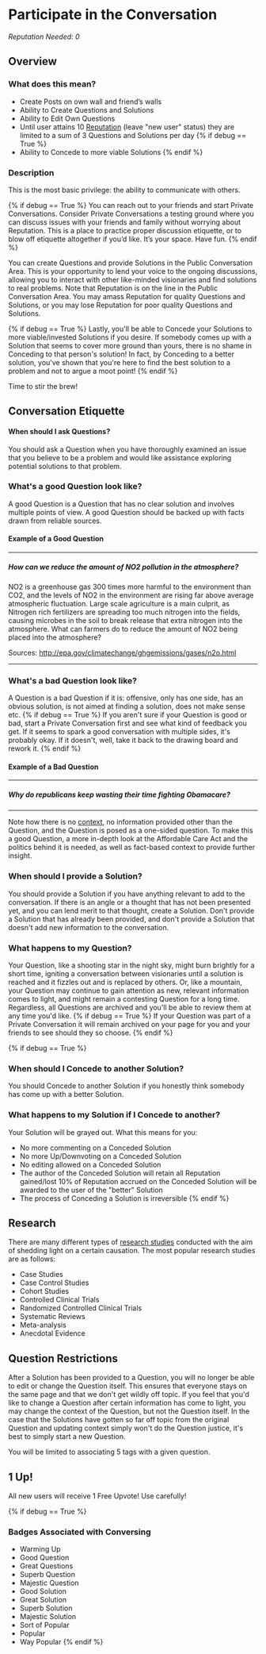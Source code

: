 # Participate in the Conversation #
*Reputation Needed: 0*

## Overview ##
### What does this mean? ###

- Create Posts on own wall and friend’s walls
- Ability to Create Questions and Solutions
- Ability to Edit Own Questions
- Until user attains 10 [Reputation][2] (leave "new user" status) they are 
  limited to a sum of 3 Questions and Solutions per day
{% if debug == True %}
- Ability to Concede to more viable Solutions
{% endif %}


### Description ###
This is the most basic privilege: the ability to communicate with others.

{% if debug == True %}
You can reach out to your friends and start Private Conversations. Consider 
Private Conversations a testing ground where you can discuss issues with your 
friends and family without worrying about Reputation. This is a place to 
practice proper discussion etiquette, or to blow off etiquette altogether if 
you’d like. It’s your space. Have fun.
{% endif %}

You can create Questions and provide Solutions in the Public Conversation 
Area. This is your opportunity to lend your voice to the ongoing discussions, 
allowing you to interact with other like-minded visionaries and find solutions 
to real problems. Note that Reputation is on the line in the Public 
Conversation Area. You may amass Reputation for quality Questions and 
Solutions, or you may lose Reputation for poor quality Questions and Solutions. 

{% if debug == True %}
Lastly, you'll be able to Concede your Solutions to more viable/invested 
Solutions if you desire. If somebody comes up with a Solution that seems to 
cover more ground than yours, there is no shame in Conceding to that person's 
solution! In fact, by Conceding to a better solution, you've shown that you're 
here to find the best solution to a problem and not to argue a moot point! 
{% endif %}

Time to stir the brew!  
 

## Conversation Etiquette ##
#### When should I ask Questions? ####
You should ask a Question when you have thoroughly examined an issue that 
you believe to be a problem and would like assistance exploring potential 
solutions to that problem. 

### What's a good Question look like? ###
A good Question is a Question that has no clear solution and involves multiple 
points of view. A good Question should be backed up with facts drawn from 
reliable sources. 

#### Example of a Good Question ####
** **
##### How can we reduce the amount of NO2 pollution in the atmosphere? ####
NO2 is a greenhouse gas 300 times more harmful to the environment than CO2, 
and the levels of NO2 in the environment are rising far above average 
atmospheric fluctuation. Large scale agriculture is a main culprit, as 
Nitrogen rich fertilizers are spreading too much nitrogen into the fields, 
causing microbes in the soil to break release that extra nitrogen into the 
atmosphere. What can farmers do to reduce the amount of NO2 being placed into 
the atmosphere? 

Sources: http://epa.gov/climatechange/ghgemissions/gases/n2o.html
** **
### What's a bad Question look like? ###
A Question is a bad Question if it is: offensive, only has one side, 
has an obvious solution, is not aimed at finding a solution, does not make 
sense etc. 
{% if debug == True %}
If you aren't sure if your Question is good or bad, start a 
Private Conversation first and see what kind of feedback you get. If it 
seems to spark a good conversation with multiple sides, it's probably okay. 
If it doesn't, well, take it back to the drawing board and rework it. 
{% endif %}

#### Example of a Bad Question #####
** **
##### Why do republicans keep wasting their time fighting Obamacare? #####
** **

Note how there is no [context][3], no information provided other than the Question, 
and the Question is posed as a one-sided question. To make this a good Question,
a more in-depth look at the Affordable Care Act and the politics behind it is 
needed, as well as fact-based context to provide further insight. 

### When should I provide a Solution? ##
You should provide a Solution if you have anything relevant to add to the 
conversation. If there is an angle or a thought that has not been presented 
yet, and you can lend merit to that thought, create a Solution. Don't 
provide a Solution that has already been provided, and don't provide a 
Solution that doesn't add new information to the conversation. 

### What happens to my Question? ###
Your Question, like a shooting star in the night sky, might burn brightly for 
a short time, igniting a conversation between visionaries until a solution is 
reached and it fizzles out and is replaced by others. Or, like a mountain, 
your Question may continue to gain attention as new, relevant 
information comes to light, and might remain a contesting Question for a 
long time. Regardless, all Questions are archived and you'll be able to review 
them at any time you'd like. 
{% if debug == True %}
If your Question was part of a 
Private Conversation it will remain archived on your page for you 
and your friends to see should they so choose. 
{% endif %}

{% if debug == True %}
### When should I Concede to another Solution? ###
You should Concede to another Solution if you honestly think somebody has 
come up with a better Solution. 

### What happens to my Solution if I Concede to another? ###
Your Solution will be grayed out. What this means for you:

- No more commenting on a Conceded Solution
- No more Up/Downvoting on a Conceded Solution
- No editing allowed on a Conceded Solution
- The author of the Conceded Solution will retain all Reputation gained/lost
  10% of Reputation accrued on the Conceded Solution will be awarded 
  to the user of the "better" Solution 
- The process of Conceding a Solution is irreversible
{% endif %}

## Research ##
There are many different types of [research studies][1] conducted with the aim of 
shedding light on a certain causation. The most popular research studies are 
as follows:

- Case Studies
- Case Control Studies
- Cohort Studies
- Controlled Clinical Trials
- Randomized Controlled Clinical Trials
- Systematic Reviews
- Meta-analysis 
- Anecdotal Evidence

## Question Restrictions ##
After a Solution has been provided to a Question, you will no longer be able 
to edit or change the Question itself. This ensures that everyone stays on the 
same page and that we don't get wildly off topic. If you feel that you'd like 
to change a Question after certain information has come to light, you may 
change the context of the Question, but not the Question itself. In the 
case that the Solutions have gotten so far off topic from the original Question
and updating context simply won't do the Question justice, it's best to simply
start a new Question. 

You will be limited to associating 5 tags with a given question. 
## 1 Up! ##
All new users will receive 1 Free Upvote! Use carefully! 

{% if debug == True %}
### Badges Associated with Conversing ###
- Warming Up
- Good Question
- Great Questions
- Superb Question
- Majestic Question
- Good Solution
- Great Solution
- Superb Solution
- Majestic Solution
- Sort of Popular
- Popular
- Way Popular
{% endif %}


[1]: /help/conversation/research/
[2]: /help/reputation/
[3]: /help/questions/context/